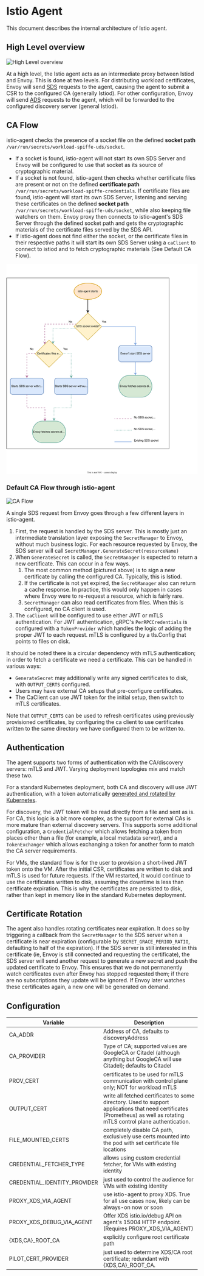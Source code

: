 # Istio Agent

This document describes the internal architecture of Istio agent.

## High Level overview

![High Level overview](docs/overview.svg)

At a high level, the Istio agent acts as an intermediate proxy between Istiod and Envoy. This is done
at two levels. For distributing workload certificates, Envoy will send [SDS](https://www.envoyproxy.io/docs/envoy/latest/configuration/security/secret)
requests to the agent, causing the agent to submit a CSR to the configured CA (generally Istiod). For other configuration,
Envoy will send [ADS](https://www.envoyproxy.io/docs/envoy/latest/intro/arch_overview/operations/dynamic_configuration#aggregated-xds-ads)
requests to the agent, which will be forwarded to the configured discovery server (general Istiod).

## CA Flow

istio-agent checks the presence of a socket file on the defined **socket path** `/var/run/secrets/workload-spiffe-uds/socket`.

* If a socket is found, istio-agent will not start its own SDS Server and Envoy will be configured to use that socket as its source of cryptographic material.
* If a socket is not found, istio-agent then checks whether certificate files are present or not on the defined **certificate path** `/var/run/secrets/workload-spiffe-credentials`. If certificate files are found, istio-agent will start its own SDS Server, listening and serving these certificates on the defined **socket path** `/var/run/secrets/workload-spiffe-uds/socket`,
   while also keeping file watchers on them. Envoy proxy then connects to istio-agent's SDS Server through the defined socket path and gets the cryptographic materials of the certificate files served by the SDS API.
* If istio-agent does not find either the socket, or the certificate files in their respective paths it will start its own SDS Server using a `caClient` to connect to istiod and to fetch cryptographic materials (See Default CA Flow).

![SDS decision flow](docs/sds-flow.svg)

### Default CA Flow through istio-agent

![CA Flow](docs/ca.svg)

A single SDS request from Envoy goes through a few different layers in istio-agent.

1. First, the request is handled by the SDS server. This is mostly just an intermediate translation layer exposing
   the `SecretManager` to Envoy, without much business logic. For each resource requested by Envoy, the SDS server
   will call `SecretManager.GenerateSecret(resourceName)`
1. When `GenerateSecret` is called, the `SecretManager` is expected to return a new certificate. This can occur in a few ways.
   1. The most common method (pictured above) is to sign a new certificate by calling the configured CA. Typically, this is Istiod.
   1. If the certificate is not yet expired, the `SecretManager` also can return a cache response. In practice, this would
       only happen in cases where Envoy were to re-request a resource, which is fairly rare.
   1. `SecretManager` can also read certificates from files. When this is configured, no CA client is used.
1. The `caClient` will be configured to use either JWT or mTLS authentication. For JWT authentication, gRPC's `PerRPCCredentials`
   is configured with a `TokenProvider` which handles the logic of adding the proper JWT to each request. mTLS is configured
   by a tls.Config that points to files on disk.

It should be noted there is a circular dependency with mTLS authentication; in order to fetch a certificate we need
a certificate. This can be handled in various ways:
* `GenerateSecret` may additionally write any signed certificates to disk, with `OUTPUT_CERTS` configured.
* Users may have external CA setups that pre-configure certificates.
* The CaClient can use JWT token for the initial setup, then switch to mTLS certificates.

Note that `OUTPUT_CERTS` can be used to refresh certificates using previously provisioned certificates, by configuring
the ca client to use certificates written to the same directory we have configured them to be written to.

## Authentication

The agent supports two forms of authentication with the CA/discovery servers: mTLS and JWT. Varying deployment
topologies mix and match these two.

For a standard Kubernetes deployment, both CA and discovery will use JWT authentication, with a token automatically
[generated and rotated by Kubernetes](https://kubernetes.io/docs/tasks/configure-pod-container/configure-service-account/#service-account-token-volume-projection).

For discovery, the JWT token will be read directly from a file and sent as is. For CA, this logic is a bit more complex,
as the support for external CAs is more mature than external discovery servers. This supports some additional
configuration, a `CredentialFetcher` which allows fetching a token from places other than a file (for example, a local
metadata server), and a `TokenExchanger` which allows exchanging a token for another form to match the CA server requirements.

For VMs, the standard flow is for the user to provision a short-lived JWT token onto the VM. After the initial
CSR, certificates are written to disk and mTLS is used for future requests. If the VM restarted, it would continue
to use the certificates written to disk, assuming the downtime is less than certificate expiration. This is why
the certificates are persisted to disk, rather than kept in memory like in the standard Kubernetes deployment.

## Certificate Rotation

The agent also handles rotating certificates near expiration. It does so by triggering a callback from the `SecretManager` to the SDS server
when a certificate is near expiration (configurable by `SECRET_GRACE_PERIOD_RATIO`, defaulting to half of the expiration). If the SDS server
is still interested in this certificate (ie, Envoy is still connected and requesting the certificate), the SDS server will send another request
to generate a new secret and push the updated certificate to Envoy. This ensures that we do not permanently watch certificates even after
Envoy has stopped requested them; if there are no subscriptions they update will be ignored. If Envoy later watches these certificates again,
a new one will be generated on demand.

## Configuration

| Variable | Description |
| - | - |
|CA_ADDR|Address of CA, defaults to discoveryAddress|
|CA_PROVIDER|Type of CA; supported values are GoogleCA or Citadel (although anything but GoogleCA will use Citadel); defaults to Citadel|
|PROV_CERT|certificates to be used for mTLS communication with control plane only; NOT for workload mTLS|
|OUTPUT_CERT|write all fetched certificates to some directory. Used to support applications that need certificates (Prometheus) as well as rotating mTLS control plane authentication.|
|FILE_MOUNTED_CERTS|completely disable CA path, exclusively use certs mounted into the pod with set certificate file locations|
|CREDENTIAL_FETCHER_TYPE|allows using custom credential fetcher, for VMs with existing identity|
|CREDENTIAL_IDENTITY_PROVIDER|just used to control the audience for VMs with existing identity|
|PROXY_XDS_VIA_AGENT|use istio-agent to proxy XDS. True for all use cases now, likely can be always-on now or soon|
|PROXY_XDS_DEBUG_VIA_AGENT|Offer XDS istio.io/debug API on agent's 15004 HTTP endpoint. (Requires PROXY_XDS_VIA_AGENT)|
|{XDS,CA}_ROOT_CA|explicitly configure root certificate path|
|PILOT_CERT_PROVIDER|just used to determine XDS/CA root certificate; redundant with {XDS,CA}_ROOT_CA.|
